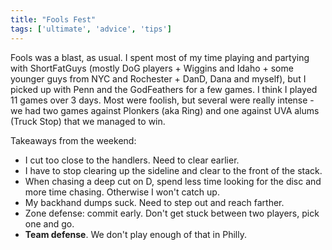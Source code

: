 ```yaml
---
title: "Fools Fest"
tags: ['ultimate', 'advice', 'tips']
---
```


Fools was a blast, as usual. I spent most of my time playing and partying with ShortFatGuys (mostly DoG players + Wiggins and Idaho + some younger guys from NYC and Rochester + DanD, Dana and myself), but I picked up with Penn and the GodFeathers for a few games. I think I played 11 games over 3 days. Most were foolish, but several were really intense - we had two games against Plonkers (aka Ring) and one against UVA alums (Truck Stop) that we managed to win. 

Takeaways from the weekend:

- I cut too close to the handlers. Need to clear earlier.
- I have to stop clearing up the sideline and clear to the front of the stack.
- When chasing a deep cut on D, spend less time looking for the disc and more time chasing. Otherwise I won't catch up.
- My backhand dumps suck. Need to step out and reach farther.
- Zone defense: commit early. Don't get stuck between two players, pick one and go.
- **Team defense**. We don't play enough of that in Philly.
